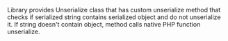 Library provides Unserialize class that has custom unserialize method that checks if serialized string contains
serialized object and do not unserialize it. If string doesn't contain object, method calls native PHP function
unserialize.